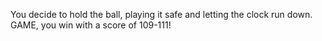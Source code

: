 You decide to hold the ball, playing it safe and letting the clock run down.  GAME, you win with a score of 109-111!
